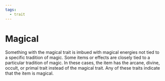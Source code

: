 ```yaml
---
tags:
  - trait
---
```

# Magical

Something with the magical trait is imbued with magical energies not tied to a specific tradition of magic. Some items or effects are closely tied to a particular tradition of magic. In these cases, the item has the arcane, divine, occult, or primal trait instead of the magical trait. Any of these traits indicate that the item is magical.